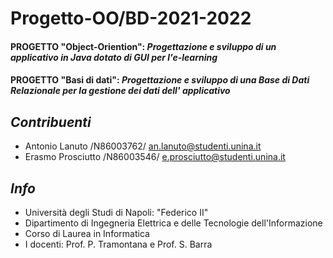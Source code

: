 # Progetto-OO/BD-2021-2022
#### PROGETTO "Object-Oriention": **_Progettazione e sviluppo di un applicativo in Java dotato di GUI per l'e-learning_**
#### PROGETTO "Basi di dati":     **_Progettazione e sviluppo di una Base di Dati Relazionale per la gestione dei dati dell' applicativo_**

## *Contribuenti*
- Antonio Lanuto /N86003762/ an.lanuto@studenti.unina.it
- Erasmo Prosciutto /N86003546/ e.prosciutto@studenti.unina.it

## *Info*
- Università degli Studi di Napoli: "Federico II" 
- Dipartimento di Ingegneria Elettrica e delle Tecnologie dell'Informazione
- Corso di Laurea in Informatica
- I docenti: Prof. P. Tramontana e Prof. S. Barra
